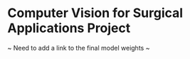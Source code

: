 # Computer Vision for Surgical Applications Project

~ Need to add a link to the final model weights ~
